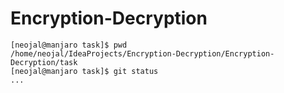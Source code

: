 # Encryption-Decryption

```shell script
[neojal@manjaro task]$ pwd
/home/neojal/IdeaProjects/Encryption-Decryption/Encryption-Decryption/task
[neojal@manjaro task]$ git status
...
```
